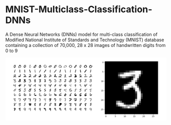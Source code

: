# MNIST-Multiclass-Classification-DNNs
A Dense Neural Networks (DNNs) model for multi-class classification of Modified National Institute of Standards and Technology (MNIST) database containing a collection of 70,000, 28 x 28 images of handwritten digits from 0 to 9

![Mnist](Mnist.png)
